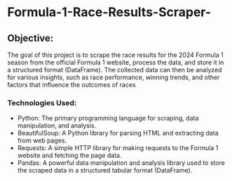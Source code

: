 # Formula-1-Race-Results-Scraper-

## Objective: 
   The goal of this project is to scrape the race results for the 2024 Formula 1 season from the official Formula 1 website, process the data, and store it in a structured format (DataFrame). The collected data can then be analyzed for various insights, such as race performance, winning trends, and other factors that influence the outcomes of races
### Technologies Used:
- Python: The primary programming language for scraping, data manipulation, and analysis.
- BeautifulSoup: A Python library for parsing HTML and extracting data from web pages.
- Requests: A simple HTTP library for making requests to the Formula 1 website and fetching the page data.
- Pandas: A powerful data manipulation and analysis library used to store the scraped data in a structured tabular format (DataFrame).
